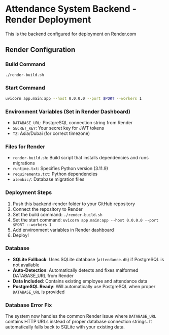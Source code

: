 # Attendance System Backend - Render Deployment

This is the backend configured for deployment on Render.com

## Render Configuration

### Build Command
```bash
./render-build.sh
```

### Start Command
```bash
uvicorn app.main:app --host 0.0.0.0 --port $PORT --workers 1
```

### Environment Variables (Set in Render Dashboard)
- `DATABASE_URL`: PostgreSQL connection string from Render
- `SECRET_KEY`: Your secret key for JWT tokens
- `TZ`: Asia/Dubai (for correct timezone)

### Files for Render
- `render-build.sh`: Build script that installs dependencies and runs migrations
- `runtime.txt`: Specifies Python version (3.11.9)
- `requirements.txt`: Python dependencies
- `alembic/`: Database migration files

### Deployment Steps
1. Push this backend-render folder to your GitHub repository
2. Connect the repository to Render
3. Set the build command: `./render-build.sh`
4. Set the start command: `uvicorn app.main:app --host 0.0.0.0 --port $PORT --workers 1`
5. Add environment variables in Render dashboard
6. Deploy!

### Database
- **SQLite Fallback**: Uses SQLite database (`attendance.db`) if PostgreSQL is not available
- **Auto-Detection**: Automatically detects and fixes malformed DATABASE_URL from Render
- **Data Included**: Contains existing employee and attendance data
- **PostgreSQL Ready**: Will automatically use PostgreSQL when proper `DATABASE_URL` is provided

### Database Error Fix
The system now handles the common Render issue where `DATABASE_URL` contains HTTP URLs instead of proper database connection strings. It automatically falls back to SQLite with your existing data.
